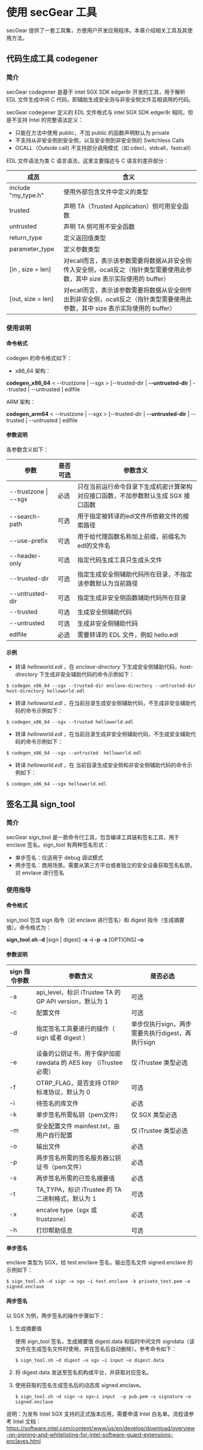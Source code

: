 # 使用 secGear 工具

secGear 提供了一套工具集，方便用户开发应用程序。本章介绍相关工具及其使用方法。

## 代码生成工具 codegener

### 简介

secGear codegener 是基于 intel SGX SDK edger8r 开发的工具，用于解析 EDL 文件生成中间 C 代码，即辅助生成安全测与非安全侧文件互相调用的代码。

secGear codegener 定义的 EDL 文件格式与 intel SGX SDK edger8r 相同，但是不支持 Intel 的完整语法定义：

- 只能在方法中使用 public，不加 public 的函数声明默认为 private
- 不支持从非安全侧到安全侧，以及安全侧到非安全侧的 Switchless Calls
- OCALL（Outside call) 不支持部分调用模式（如 cdecl，stdcall，fastcall）

EDL 文件语法为类 C 语言语法，这里主要描述与 C 语言的差异部分：

| 成员                    | 含义                                                         |
| ----------------------- | ------------------------------------------------------------ |
| include "my_type.h"     | 使用外部包含文件中定义的类型                                 |
| trusted                 | 声明 TA（Trusted Application）侧可用安全函数                 |
| untrusted               | 声明 TA 侧可用不安全函数                                     |
| return_type             | 定义返回值类型                                               |
| parameter_type          | 定义参数类型                                                 |
| [in , size = len]       | 对ecall而言，表示该参数需要将数据从非安全侧传入安全侧，ocall反之（指针类型需要使用此参数，其中 size 表示实际使用的 buffer） |
| [out, size = len]       | 对ecall而言，表示该参数需要将数据从安全侧传出到非安全侧，ocall反之（指针类型需要使用此参数，其中 size 表示实际使用的 buffer） |



### 使用说明

#### **命令格式**

codegen 的命令格式如下：

- x86_64 架构：

**codegen_x86_64** < --trustzone | --sgx > [--trusted-dir <path> | **--untrusted-dir** <path>| --trusted | --untrusted ]  edlfile

ARM 架构：

**codegen_arm64** < --trustzone | --sgx > [--trusted-dir <path> | **--untrusted-dir** <path>| --trusted | --untrusted ]  edlfile

#### **参数说明**

各参数含义如下： 

| **参数**               | 是否可选 | 参数含义                                                     |
| ---------------------- | -------- | ------------------------------------------------------------ |
| --trustzone \| --sgx   | 必选     | 只在当前运行命令目录下生成机密计算架构对应接口函数，不加参数默认生成 SGX 接口函数 |
| --search-path <path>   | 可选     | 用于指定被转译的edl文件所依赖文件的搜索路径   |
| --use-prefix           | 可选     | 用于给代理函数名称加上前缀，前缀名为edl的文件名   |
| --header-only          | 可选     | 指定代码生成工具只生成头文件   |
| --trusted-dir <path>   | 可选     | 指定生成安全侧辅助代码所在目录，不指定该参数默认为当前路径   |
| --untrusted-dir <path> | 可选     | 指定生成非安全侧函数辅助代码所在目录                         |
| --trusted              | 可选     | 生成安全侧辅助代码                                           |
| --untrusted            | 可选     | 生成非安全侧辅助代码                                         |
| edlfile                | 必选     | 需要转译的 EDL 文件，例如 hello.edl                          |



#### 示例

- 转译 *helloworld.edl* ，在 *enclave-directory* 下生成安全侧辅助代码，*host-directory* 下生成非安全辅助代码的命令示例如下：

```shell
$ codegen_x86_64 --sgx --trusted-dir enclave-directory --untrusted-dir host-directory helloworld.edl
```

- 转译 *helloworld.edl* ，在当前目录生成安全侧辅助代码，不生成非安全辅助代码的命令示例如下：

```shell
$ codegen_x86_64 --sgx --trusted helloworld.edl
```

- 转译 *helloworld.edl* ，在当前目录生成非安全侧辅助代码，不生成安全辅助代码的命令示例如下：

```shell
$ codegen_x86_64 --sgx --untrusted  helloworld.edl
```

- 转译 *helloworld.edl* ，在 当前目录生成安全侧和非安全侧辅助代码的命令示例如下：

```shell
$ codegen_x86_64 --sgx helloworld.edl
```



## 签名工具 sign_tool

### 简介

secGear sign_tool 是一款命令行工具，包含编译工具链和签名工具，用于 enclave 签名。sign_tool 有两种签名形式：

- 单步签名：仅适用于 debug 调试模式
- 两步签名：商用场景。需要从第三方平台或者独立的安全设备获取签名私钥，对  envlave 进行签名



### 使用指导

#### **命令格式**

sign_tool 包含 sign 指令（对 enclave 进行签名）和 digest 指令（生成摘要值）。命令格式为：

**sign_tool.sh -d** [sign | digest] **-x** <parameter>  **-i** <file>  **-p** <file>  **-s** <file>  [OPTIONS] **–o** <file> 

#### **参数说明**

| sign 指令参数  | 参数含义                                                       | 是否必选                                      |
| -------------- | -------------------------------------------------------------| --------------------------------------------  |
| -a <parameter> | api_level，标识 iTrustee TA 的 GP API version，默认为 1        | 可选                                          |
| -c <file>      | 配置文件                                                       | 可选                                       |
| -d <parameter> | 指定签名工具要进行的操作（ sign 或者 digest ）                   | 单步仅执行sign，两步需要先执行digest，再执行sign  |
| -e <file>      | 设备的公钥证书，用于保护加密 rawdata 的 AES key （iTrustee必需） | 仅 iTrustee 类型必选                         |
| -f <parameter> | OTRP_FLAG，是否支持 OTRP 标准协议，默认为 0                     | 可选                                         |
| -i <file>      | 待签名的库文件                                                 | 必选                                         |
| -k <file>      | 单步签名所需私钥（pem文件）                                     | 仅 SGX 类型必选                              |
| -m <file>      | 安全配置文件 mainfest.txt，由用户自行配置                       | 仅 iTrustee 类型必选                         |
| -o <file>      | 输出文件                                                      | 必选                                         |
| -p <file>      | 两步签名所需的签名服务器公钥证书（pem文件）                      | 必选                                         |
| -s <file>      | 两步签名所需的已签名摘要值                                      | 必选                              |
| -t <parameter> | TA_TYPA，标识 iTrustee 的 TA 二进制格式，默认为 1               | 可选                                         |
| -x <parameter> | encalve type（sgx 或 trustzone）                              | 必选                                         |
| -h             | 打印帮助信息                                                   | 可选                                         |



#### **单步签名**

enclave 类型为 SGX，给 test.enclave 签名，输出签名文件 signed.enclave 的示例如下：

```shell
$ sign_tool.sh –d sign –x sgx –i test.enclave -k private_test.pem –o signed.enclave
```



#### **两步签名**

以 SGX 为例，两步签名的操作步骤如下：

1. 生成摘要值

   使用 sign_tool 签名，生成摘要值 digest.data 和临时中间文件 signdata（该文件在生成签名文件时使用，并在签名后自动删除）。参考命令如下：

   ```shell
   $ sign_tool.sh –d digest –x sgx –i input –o digest.data
   ```

2. 将 digest.data 发送至签名机构或平台，并获取对应签名。

3. 使用获取的签名生成签名后的动态库 signed.enclave。

   ```shell
   $ sign_tool.sh –d sign –x sgx–i input  –p pub.pem –s signature –o signed.enclave
   ```

说明：为发布 Intel SGX 支持的正式版本应用，需要申请 Intel 白名单。流程请参考 Intel 文档：https://software.intel.com/content/www/us/en/develop/download/overview-on-signing-and-whitelisting-for-intel-software-guard-extensions-enclaves.html